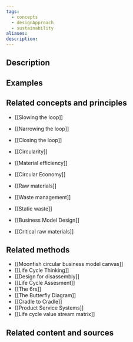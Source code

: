 ```yaml
---
tags:
  - concepts
  - designApproach
  - sustainability
aliases: 
description:
---
```


## Description


## Examples 


## Related concepts and principles
- [[Slowing the loop]]
- [[Narrowing the loop]]
- [[Closing the loop]]

- [[Circularity]]

- [[Material efficiency]]
- [[Circular Economy]]

- [[Raw materials]] 
- [[Waste management]]
- [[Static waste]]
-  [[Business Model Design]]

- [[Critical raw materials]]
## Related methods
- [[Moonfish circular business model canvas]]
- [[Life Cycle Thinking]]
- [[Design for disassembly]]
- [[Life Cycle Assesment]]
- [[The 6rs]]
- [[The Butterfly Diagram]]
- [[Cradle to Cradle]]
- [[Product Service Systems]]
- [[Life cycle value stream matrix]]
## Related content and sources
